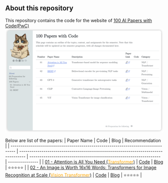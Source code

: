 ## About this repository

This repository contains the code for the website of [100 AI Papers with Code(PwC)](https://yyzhang2025.github.io/100-AI-Papers/)
![The preview of the website](assets/website.png)

Below are list of the papers:
| Paper Name | Code | Blog | Recommendation |
| -------------------------------------------------------------------------------- | --------------------------------------------------------------------------------- | ----------------------------------------------------------------- | --------------- |
| [01 - Attention is All You Need (<tag style='color:orange'>Transformer</tag>)](https://arxiv.org/abs/1706.03762) | [Code](https://github.com/YYZhang2025/100-AI-Code/blob/main/01-transformer.ipynb) | [Blog](https://yuyang.info/100-AI-Papers/posts/01-attention.html) | ⭐️⭐️⭐️⭐️⭐️ |
| [02 - An Image is Worth 16x16 Words: Transformers for Image Recognition at Scale (<tag style='color:orange'>Vision Transformer</tag>)](https://arxiv.org/abs/2010.11929) | [Code](https://github.com/YYZhang2025/100-AI-Code/blob/main/02_vision_transformer.ipynb) | [Blog](https://yuyang.info/100-AI-Papers/posts/02-vision-transformer.html) | ⭐️⭐️⭐️⭐️⭐️ |
